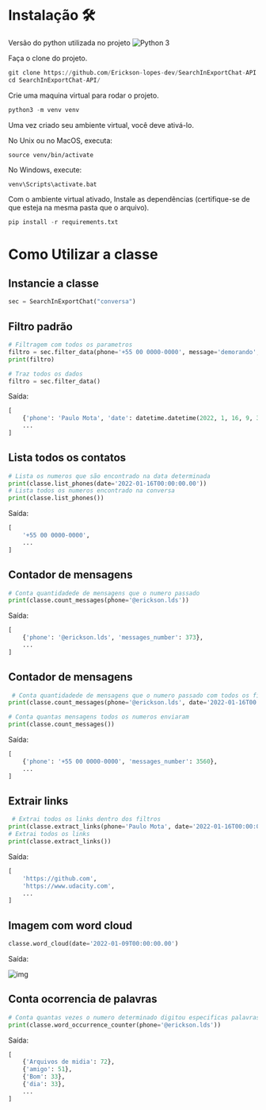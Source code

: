 # Instalação 🛠️ 

Versão do python utilizada no projeto  ![Python 3](https://img.shields.io/badge/python-3.8.10-blue.svg)

Faça o clone do projeto.

```python
git clone https://github.com/Erickson-lopes-dev/SearchInExportChat-API
cd SearchInExportChat-API/
```

Crie uma maquina virtual para rodar o projeto.

```python
python3 -m venv venv
```

Uma vez criado seu ambiente virtual, você deve ativá-lo.

No Unix ou no MacOS, executa:

```
source venv/bin/activate
```

No Windows, execute:

```python
venv\Scripts\activate.bat
```

Com o ambiente virtual ativado, Instale as dependências (certifique-se de que esteja na mesma pasta que o arquivo).

```python
pip install -r requirements.txt
```

# Como Utilizar a classe

## Instancie a classe
```python
sec = SearchInExportChat("conversa")
```

## Filtro padrão
```python
# Filtragem com todos os parametros
filtro = sec.filter_data(phone='+55 00 0000-0000', message='demorando', date='2022-01-16T00:00:00.00')
print(filtro)

# Traz todos os dados 
filtro = sec.filter_data()
```
Saída:
```python
[
    {'phone': 'Paulo Mota', 'date': datetime.datetime(2022, 1, 16, 9, 34), 'message': 'tava demorando'},
    ...
]
```

## Lista todos os contatos
```python
# Lista os numeros que são encontrado na data determinada
print(classe.list_phones(date='2022-01-16T00:00:00.00'))
# Lista todos os numeros encontrado na conversa
print(classe.list_phones())
```
Saída:
```python
[
    '+55 00 0000-0000',
    ...
]
```

## Contador de mensagens
```python
# Conta quantidadede de mensagens que o numero passado
print(classe.count_messages(phone='@erickson.lds'))
```
Saída:
```python
[
    {'phone': '@erickson.lds', 'messages_number': 373},
    ...
]
```

## Contador de mensagens
```python
 # Conta quantidadede de mensagens que o numero passado com todos os filtros
print(classe.count_messages(phone='@erickson.lds', date='2022-01-16T00:00:00.00'))

# Conta quantas mensagens todos os numeros enviaram
print(classe.count_messages())
```
Saída:
```python
[
    {'phone': '+55 00 0000-0000', 'messages_number': 3560},
    ...
]
```


## Extrair links
```python
 # Extrai todos os links dentro dos filtros
print(classe.extract_links(phone='Paulo Mota', date='2022-01-16T00:00:00.00'))
# Extrai todos os links
print(classe.extract_links())
```
Saída:
```python
[
    'https://github.com',
    'https://www.udacity.com',
    ...
]
```

## Imagem com word cloud
```python
classe.word_cloud(date='2022-01-09T00:00:00.00')
```
Saída:

![img](https://user-images.githubusercontent.com/62525983/154390872-19003660-386e-47d6-aef7-83f6d29a6660.png)


## Conta ocorrencia de palavras
```python
# Conta quantas vezes o numero determinado digitou especificas palavras
print(classe.word_occurrence_counter(phone='@erickson.lds'))
```
Saída:
```python
[
    {'Arquivos de midia': 72}, 
    {'amigo': 51},
    {'Bom': 33},
    {'dia': 33}, 
    ...
]
```
